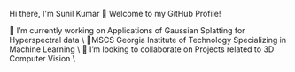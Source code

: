 Hi there, I'm Sunil Kumar 👋
Welcome to my GitHub Profile!

🔭 I’m currently working on Applications of Gaussian Splatting for Hyperspectral data \\
🌱MSCS Georgia Institute of Technology Specializing in Machine Learning \\
👯 I’m looking to collaborate on Projects related to 3D Computer Vision  \\
